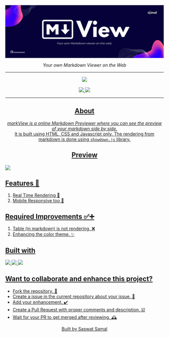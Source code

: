 <img align="center" src="./assets/IMG/hero.png">

<p align="center"><i>Your own Markdown Viewer on the Web</i></p>

<hr>

<p align="center"><a href="https://markview.netlify.app/"/><img src="https://img.shields.io/badge/Visit-Mo%20Tika-orange?style=for-the-badge&logo=google-chrome" /></p>

<p align="center">
<img src="https://img.shields.io/github/languages/top/saswatsamal/markview?style=for-the-badge" />
<img src="https://img.shields.io/twitter/follow/TweetSaswat?color=blue&logo=twitter&style=for-the-badge" />
</p>

<hr>

<h2 align="center">About</h2>
<p align="center"><i><bold>markView</bold> is a online Markdown Previewer where you can see the preview of your markdown side by side.</i>
  
<br>
 It is built using HTML, CSS and Javascript only. The rendering from markdown is done using <code>showdown.js</code> library.
</p>

<h2 align="center">Preview</h2>

<img align="center" src="https://github.com/saswatsamal/markview/blob/master/assets/GIF/markview-preview.gif">

## Features 🚀
1. Real Time Rendering  🚀
2. Mobile Responsive too 📲

## Required Improvements ✅➕
1. Table (in markdown) is not rendering. ❌
2. Enhancing the color theme. ✨


## Built with
<img src="https://user-images.githubusercontent.com/39031660/118551744-aa3e4480-b77b-11eb-8a9f-5d25de6d1201.png" width=40>
<img src="https://user-images.githubusercontent.com/39031660/118551769-b1655280-b77b-11eb-9c74-aaaba18b09e8.png" width=40>
<img src="https://user-images.githubusercontent.com/39031660/118551776-b4604300-b77b-11eb-925d-6ff621a2b293.png" width=40>


## Want to collaborate and enhance this project?
- Fork the repository. 🍴
- Create a issue in the current repository about your issue. 💭
- Add your enhancement. ✔️
- Create a Pull Request with proper comments and description. ☑️
- Wait for your PR to get merged after reviewing. 🕰️


<p align="center"> Built by Saswat Samal </p>
